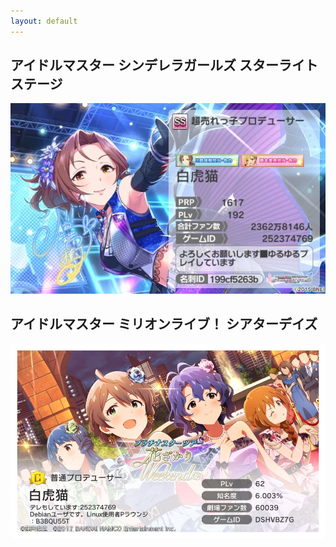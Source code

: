```yaml
---
layout: default
---
```

## アイドルマスター シンデレラガールズ スターライトステージ
![Cinderella](Cinderella_Profile.jpg)

## アイドルマスター ミリオンライブ！ シアターデイズ
![Million](Million_Profile.jpg)
